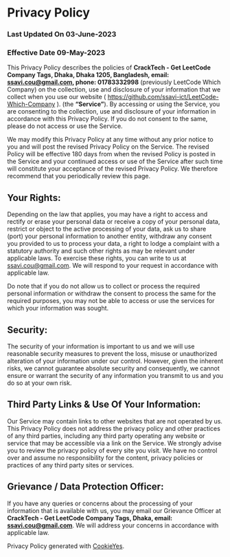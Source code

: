 # Privacy Policy 
### Last Updated On 03-June-2023 
### Effective Date 09-May-2023 
 This Privacy Policy describes the policies of **CrackTech - Get LeetCode Company Tags, Dhaka, Dhaka 1205, Bangladesh, email: ssavi.cou@gmail.com, phone: 01783332998** (previously LeetCode Which Company) on the collection, use and disclosure of your information that we collect when you use our website ( https://github.com/ssavi-ict/LeetCode-Which-Company ). (the **“Service”**). By accessing or using the Service, you are consenting to the collection, use and disclosure of your information in accordance with this Privacy Policy. If you do not consent to the same, please do not access or use the Service. 

 We may modify this Privacy Policy at any time without any prior notice to you and will post the revised Privacy Policy on the Service. The revised Policy will be effective 180 days from when the revised Policy is posted in the Service and your continued access or use of the Service after such time will constitute your acceptance of the revised Privacy Policy. We therefore recommend that you periodically review this page. 
 
 ## Your Rights: 
 Depending on the law that applies, you may have a right to access and rectify or erase your personal data or receive a copy of your personal data, restrict or object to the active processing of your data, ask us to share (port) your personal information to another entity, withdraw any consent you provided to us to process your data, a right to lodge a complaint with a statutory authority and such other rights as may be relevant under applicable laws. To exercise these rights, you can write to us at ssavi.cou@gmail.com. We will respond to your request in accordance with applicable law. 

 Do note that if you do not allow us to collect or process the required personal information or withdraw the consent to process the same for the required purposes, you may not be able to access or use the services for which your information was sought. 
 
 ## Security: 
 The security of your information is important to us and we will use reasonable security measures to prevent the loss, misuse or unauthorized alteration of your information under our control. However, given the inherent risks, we cannot guarantee absolute security and consequently, we cannot ensure or warrant the security of any information you transmit to us and you do so at your own risk. 
 
 ## Third Party Links & Use Of Your Information: 
 Our Service may contain links to other websites that are not operated by us. This Privacy Policy does not address the privacy policy and other practices of any third parties, including any third party operating any website or service that may be accessible via a link on the Service. We strongly advise you to review the privacy policy of every site you visit. We have no control over and assume no responsibility for the content, privacy policies or practices of any third party sites or services. 
 
 ## Grievance / Data Protection Officer: 
 If you have any queries or concerns about the processing of your information that is available with us, you may email our Grievance Officer at **CrackTech - Get LeetCode Company Tags, Dhaka, email: ssavi.cou@gmail.com**. We will address your concerns in accordance with applicable law. 
 
 Privacy Policy generated with [CookieYes](https://www.cookieyes.com/). 
